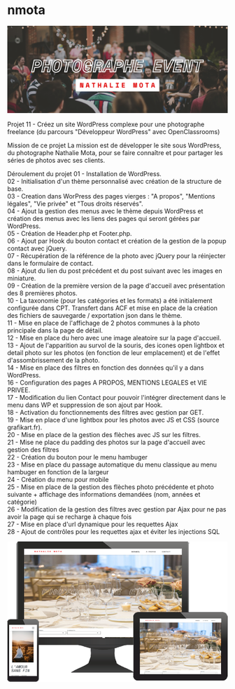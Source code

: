 # nmota

![Logo](Banner-Nathalie-Mota.png)

Projet 11 - Créez un site WordPress complexe pour une photographe freelance (du parcours "Développeur WordPress" avec OpenClassrooms)

Mission de ce projet
La mission est de développer le site sous WordPress, du photographe Nathalie Mota, pour se faire connaître et pour partager les séries de photos avec ses clients.

Déroulement du projet
01 - Installation de WordPress.<br>
02 - Initialisation d'un thème personnalisé avec création de la structure de base.<br>
03 - Creation dans WorPress des pages vierges : "A propos", "Mentions légales", "Vie privée" et "Tous droits réservés".<br>
04 - Ajout la gestion des menus avec le thème depuis WordPress et création des menus avec les liens des pages qui seront gérées par WordPress.<br>
05 - Création de Header.php et Footer.php.<br>
06 - Ajout par Hook du bouton contact et création de la gestion de la popup contact avec jQuery.<br>
07 - Récupération de la référence de la photo avec jQuery pour la réinjecter dans le formulaire de contact.<br>
08 - Ajout du lien du post précédent et du post suivant avec les images en miniature.<br>
09 - Création de la première version de la page d'accueil avec présentation des 8 premières photos.<br>
10 - La taxonomie (pour les catégories et les formats) a été initialement configurée dans CPT. Transfert dans ACF et mise en place de la création des fichiers de sauvegarde / exportation json dans le thème.<br>
11 - Mise en place de l'affichage de 2 photos communes à la photo principale dans la page de détail.<br>
12 - Mise en place du hero avec une image aleatoire sur la page d'accueil.<br>
13 - Ajout de l'apparition au survol de la souris, des icones open lightbox et detail photo sur les photos (en fonction de leur emplacement) et de l'effet d'assombrissement de la photo.<br>
14 - Mise en place des filtres en fonction des données qu'il y a dans WordPress.<br>
16 - Configuration des pages A PROPOS, MENTIONS LEGALES et VIE PRIVEE.<br>
17 - Modification du lien Contact pour pouvoir l'intégrer directement dans le menu dans WP et suppression de son ajout par Hook.<br>
18 - Activation du fonctionnements des filtres avec gestion par GET.<br>
19 - Mise en place d'une lightbox pour les photos avec JS et CSS (source grafikart.fr).<br>
20 - Mise en place de la gestion des flèches avec JS sur les filtres.<br>
21 - Mise ne place du padding des photos sur la page d'accueil avec gestion des filtres<br>
22 - Création du bouton pour le menu hambuger<br>
23 - Mise en place du passage automatique du menu classique au menu hambuger en fonction de la largeur<br>
24 - Création du menu pour mobile<br>
25 - Mise en place de la gestion des flèches photo précédente et photo suivante + affichage des informations demandées (nom, années et catégorie)<br>
26 - Modification de la gestion des filtres avec gestion par Ajax pour ne pas avoir la page qui se recharge à chaque fois<br>
27 - Mise en place d'url dynamique pour les requettes Ajax<br>
28 - Ajout de contrôles pour les requettes ajax et éviter les injections SQL<br>

![Version mobile et desktop](mobileDesktop.png)